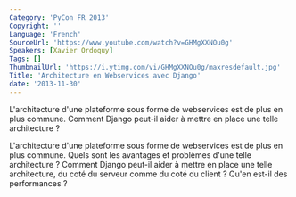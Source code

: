 ```yaml
---
Category: 'PyCon FR 2013'
Copyright: ''
Language: 'French'
SourceUrl: 'https://www.youtube.com/watch?v=GHMgXXNOu0g'
Speakers: [Xavier Ordoquy]
Tags: []
ThumbnailUrl: 'https://i.ytimg.com/vi/GHMgXXNOu0g/maxresdefault.jpg'
Title: 'Architecture en Webservices avec Django'
date: '2013-11-30'
---
```

L'architecture d'une plateforme sous forme de webservices est de plus en plus commune. Comment Django peut-il aider à mettre en place une telle architecture ?

L'architecture d'une plateforme sous forme de webservices est de plus en plus commune. Quels sont les avantages et problèmes d'une telle architecture ? Comment Django peut-il aider à mettre en place une telle architecture, du coté du serveur comme du coté du client ? Qu'en est-il des performances ?